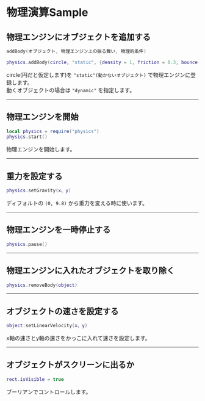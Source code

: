 # 物理演算Sample

## 物理エンジンにオブジェクトを追加する

```lua
addBody(オブジェクト, 物理エンジン上の振る舞い, 物理的条件)
```

```lua
physics.addBody(circle, "static", {density = 1, friction = 0.3, bounce = 0.4})
```

circle(円だと仮定します)を `"static"(動かないオブジェクト)` で物理エンジンに登録します。  
動くオブジェクトの場合は `"dynamic"` を指定します。

- - -

## 物理エンジンを開始

```lua
local physics = require("physics")
physics.start()
```

物理エンジンを開始します。

- - -

## 重力を設定する

```lua
physics.setGravity(x、y)
```

ディフォルトの `(0, 9.8)` から重力を変える時に使います。

- - -

## 物理エンジンを一時停止する

```lua
physics.pause()
```

- - -

## 物理エンジンに入れたオブジェクトを取り除く

```lua
physics.removeBody(object)
```

- - -

## オブジェクトの速さを設定する

```lua
object:setLinearVelocity(x、y)
```

x軸の速さとy軸の速さをかっこに入れて速さを設定します。

- - -

## オブジェクトがスクリーンに出るか

```lua
rect.isVisible = true
```

ブーリアンでコントロールします。
